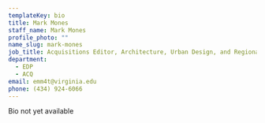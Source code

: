 ```yaml
---
templateKey: bio
title: Mark Mones
staff_name: Mark Mones
profile_photo: ""
name_slug: mark-mones
job_title: Acquisitions Editor, Architecture, Urban Design, and Regional Books
department:
  - EDP
  - ACQ
email: emm4t@virginia.edu
phone: (434) 924-6066
---
```

Bio not yet available